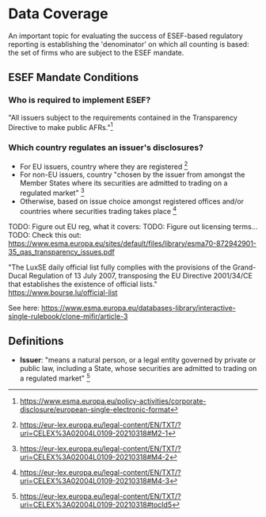 # Data Coverage

An important topic for evaluating the success of ESEF-based regulatory reporting
is establishing the 'denominator' on which all counting is based: the set of firms
who are subject to the ESEF mandate.


## ESEF Mandate Conditions

### Who is required to implement ESEF?

"All issuers subject to the requirements contained in the Transparency Directive to make public AFRs."[^2]

### Which country regulates an issuer's disclosures?

- For EU issuers, country where they are registered [^3]
- For non-EU issuers, country "chosen by the issuer from amongst the Member States where its securities are admitted to trading on a regulated market" [^4]
- Otherwise, based on issue choice amongst registered offices and/or countries where securities trading takes place [^5]


TODO: Figure out EU reg, what it covers:
TODO: Figure out licensing terms...
TODO: Check this out: <https://www.esma.europa.eu/sites/default/files/library/esma70-872942901-35_qas_transparency_issues.pdf>

"The LuxSE daily official list fully complies with the provisions of the Grand-Ducal Regulation of 13 July 2007, transposing the EU Directive 2001/34/CE that establishes the existence of official lists." <https://www.bourse.lu/official-list>

See here: <https://www.esma.europa.eu/databases-library/interactive-single-rulebook/clone-mifir/article-3>

## Definitions

- **Issuer**: "means a natural person, or a legal entity governed by private or public law, including a State,
  whose securities are admitted to trading on a regulated market" [^1]

[^1]: https://eur-lex.europa.eu/legal-content/EN/TXT/?uri=CELEX%3A02004L0109-20210318#tocId5
[^2]: https://www.esma.europa.eu/policy-activities/corporate-disclosure/european-single-electronic-format
[^3]: https://eur-lex.europa.eu/legal-content/EN/TXT/?uri=CELEX%3A02004L0109-20210318#M2-1
[^4]: https://eur-lex.europa.eu/legal-content/EN/TXT/?uri=CELEX%3A02004L0109-20210318#M4-2
[^5]: https://eur-lex.europa.eu/legal-content/EN/TXT/?uri=CELEX%3A02004L0109-20210318#M4-3

